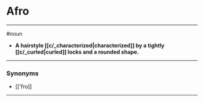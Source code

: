 # Afro
---
#noun
- **A hairstyle [[c/_characterized|characterized]] by a tightly [[c/_curled|curled]] locks and a rounded shape.**
---
### Synonyms
- [['fro]]
---
